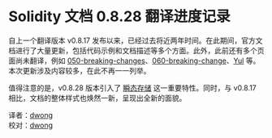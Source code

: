 # Solidity 文档 0.8.28 翻译进度记录

自上一个翻译版本 v0.8.17 发布以来，已经过去将近两年时间。在此期间，官方文档进行了大量更新，包括代码示例和文档描述等多个方面。此外，此前还有多个页面尚未翻译，例如 [050-breaking-changes](050-breaking-changes.rst)、[060-breaking-change](060-breaking-changes.rst)、[Yul](yul.rst) 等。本次更新涉及内容较多，在此不再一一列举。

值得注意的是，v0.8.28 版本引入了 [瞬态存储](contracts/transient-storage.rst) 这一重要特性。同时，与 v0.8.17 相比，文档的整体样式也焕然一新，呈现出全新的面貌。

译者：[dwong](https://github.com/0xdwong)  
校对：[dwong](https://github.com/0xdwong)  